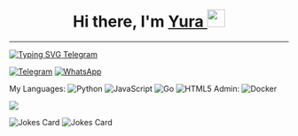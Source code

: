 <h1 align="center">
  Hi there, I'm
  <a href="https://yuramishin.ru/" target="_blank">
    Yura
  </a>
  <img src="https://github.com/blackcater/blackcater/raw/main/images/Hi.gif" height="32"/>
</h1>

---

<a href="https://git.io/typing-svg" display="block" align="center">
  <img src="https://readme-typing-svg.herokuapp.com?font=Fira+Code&pause=1000&width=435&lines=Software+Engineer+Python+from+Russia" alt="Typing SVG"/>
</a>

<a href="https://t.me/ymishin_job" target="_blank" color="white">
  Telegram
</a>

[![Telegram](https://img.shields.io/badge/Telegram-2CA5E0?style=for-the-badge&logo=telegram&logoColor=white)](https://t.me/ymishin_job)
[![WhatsApp](https://img.shields.io/badge/WhatsApp-25D366?style=for-the-badge&logo=whatsapp&logoColor=white)](https://api.whatsapp.com/send?phone=79951532729)

My Languages: ![Python](https://img.shields.io/badge/python-3670A0?style=for-the-badge&logo=python&logoColor=ffdd54) ![JavaScript](https://img.shields.io/badge/javascript-%23323330.svg?style=for-the-badge&logo=javascript&logoColor=%23F7DF1E) ![Go](https://img.shields.io/badge/go-%2300ADD8.svg?style=for-the-badge&logo=go&logoColor=white) ![HTML5](https://img.shields.io/badge/html5-%23E34F26.svg?style=for-the-badge&logo=html5&logoColor=white)
Admin: ![Docker](https://img.shields.io/badge/docker-%230db7ed.svg?style=for-the-badge&logo=docker&logoColor=white) 

![](https://github-profile-summary-cards.vercel.app/api/cards/repos-per-language?username=daniilshat&theme=solarized_dark)

![Jokes Card](https://readme-jokes.vercel.app/api)
<img src="https://readme-jokes.vercel.app/api" alt="Jokes Card" />
<!--
**mishinyura/mishinyura** is a ✨ _special_ ✨ repository because its `README.md` (this file) appears on your GitHub profile.

Here are some ideas to get you started:

- 🔭 I’m currently working on ...
- 🌱 I’m currently learning ...
- 👯 I’m looking to collaborate on ...
- 🤔 I’m looking for help with ...
- 💬 Ask me about ...
- 📫 How to reach me: ...
- 😄 Pronouns: ...
- ⚡ Fun fact: ...
-->
